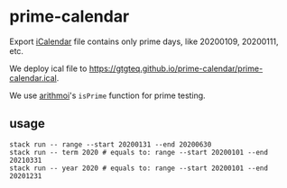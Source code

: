 # prime-calendar

Export [iCalendar](https://tools.ietf.org/html/rfc5545) file contains only prime days, like 20200109, 20200111, etc.

We deploy ical file to <https://gtgteq.github.io/prime-calendar/prime-calendar.ical>.

We use [arithmoi](https://hackage.haskell.org/package/arithmoi)'s `isPrime` function for prime testing.

## usage

```
stack run -- range --start 20200131 --end 20200630
stack run -- term 2020 # equals to: range --start 20200101 --end 20210331
stack run -- year 2020 # equals to: range --start 20200101 --end 20201231
```
